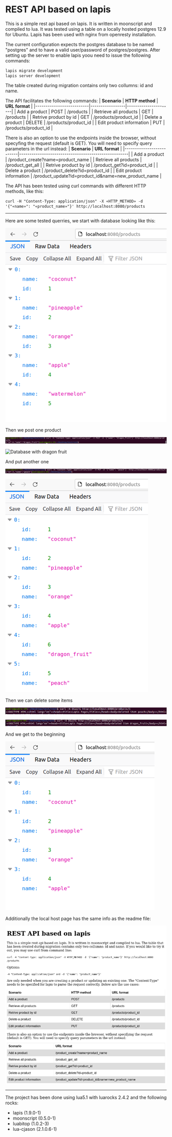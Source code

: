 # REST API based on lapis
This is a simple rest api based on lapis. It is written in moonscript and compiled to lua. It was tested using a table on a locally hosted postgres 12.9 for Ubuntu. Lapis has been used with nginx from openresty installation.

The current configuration expects the postgres database to be named "postgres" and to have a valid user/password of postgres/postgres.
After setting up the server to enable lapis yoou need to issue the following commands:
```
lapis migrate development
lapis server development
```

The table created during migration contains only two collumns: id and name.

The API facilitates the following commands:
| **Scenario**             | **HTTP method** | **URL format**       |
|--------------------------|-----------------|----------------------|
| Add a product            | POST            | /products            |
| Retrieve all products    | GET             | /products            |
| Retrive product by id    | GET             | /products/product_id |
| Delete a product         | DELETE          | /products/product_id |
| Edit product information | PUT             | /products/product_id |

There is also an option to use the endpoints inside the browser, without specyfing the request (default is GET). You will need to specify query parameters in the url instead:
| **Scenario**             | **URL format**                                      |
|--------------------------|-----------------------------------------------------|
| Add a product            | /product_create?name=product_name                   |
| Retrieve all products    | /product_get_all                                    |
| Retrive product by id    | /product_get?id=product_id                          |
| Delete a product         | /product_delete?id=product_id                       |
| Edit product information | /product_update?id=product_id&name=new_product_name |

The API has been tested using curl commands with different HTTP methods, like this:
```
curl -H "Content-Type: application/json" -X «HTTP_METHOD» -d '{"«name»": "«product_name»"}' http://localhost:8080/products
```

---
Here are some tested querries, we start with database looking like this:

![Starting database](https://github.com/apusteln/rest/blob/main/imags/db_00.png)

Then we post one product

![POST](https://github.com/apusteln/rest/blob/main/imags/post_01.png)

![Database with dragon fruit](https://github.com/apusteln/rest/blob/main/imags/db_01png)

And put another one

![PUT](https://github.com/apusteln/rest/blob/main/imags/put_02.png)

![Database with peach](https://github.com/apusteln/rest/blob/main/imags/db_02.png)

Then we can delete some items

![DELETE](https://github.com/apusteln/rest/blob/main/imags/delete_03.png)

![DELETE](https://github.com/apusteln/rest/blob/main/imags/delete_04.png)

And we get to the beginning

![DELETE](https://github.com/apusteln/rest/blob/main/imags/db-04.png)

Additionally the local host page has the same info as the readme file:

![home page](https://github.com/apusteln/rest/blob/main/imags/home_page.png)

---

The project has been done using lua5.1 with luarocks 2.4.2 and the following rocks:
- lapis (1.9.0-1)
- moonscript (0.5.0-1)
- luabitop (1.0.2-3)
- lua-cjason (2.1.0.6-1)
